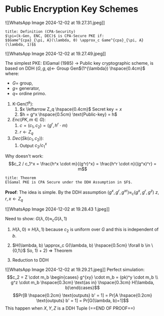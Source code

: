 # Public Encryption Key Schemes

![[WhatsApp Image 2024-12-02 at 19.27.31.jpeg]]

```ad-abstract
title: Definition (CPA-Security)
$\pi=(k-Gen, ENC, DEC)$ is CPA-Secure PKE if:
$$Game^{cpa}_{\pi, A}(\lambda, 0) \approx_c Game^{cpa}_{\pi, A}(\lambda, 1)$$

```

![[WhatsApp Image 2024-12-02 at 19.27.49.jpeg]]

The simplest PKE: ElGamal (1985) $\to$ Public key cryptographic scheme, is based on DDH
$(G,g,q) \leftarrow$ Group Gen$(1^{\lambda}) \hspace{0.4cm}$ where: 
- $G =$ group, 
- $g=$ generator, 
- $q=$ ordine primo.

1. K-Gen$(1^{k})$: 
	1. $x \leftarrow Z_q \hspace{0.4cm}$ $\text{Secret key} =x$
	2. $h = g^x \hspace{0.5cm} \text{Public-key} = h$
2. $Enc(PK, m \in G)$: 
	1. $c=(c_1, c_2) = (g^r, h^r \cdot m)$
	2. $r \leftarrow Z_q$
3. $Dec(Sk(c_1, c_2))$: 
	1. Output $c_2 / c_1^x$

Why doesn't work:
$$c_2 / c_1^x = \frac{h^x \cdot m}{(g^r)^x} = \frac{h^r \cdot n}{(g^x)^r} = m$$
```ad-abstract
title: Theorem
ElGamal PKE is CPA Secure under the DDH Assumption in $F$.

```

**Proof**:
The idea is simple. By the DDH assumption $(g^x, g^r, g^{xr}) \approx_c (g^x, g^r, g^z)$ 
$z, r, x \leftarrow Z_q$

![[WhatsApp Image 2024-12-02 at 19.28.43 1.jpeg]]

Need to show: $G(\lambda, 0) \approx_c G(\lambda, 1)$
1) $H(\lambda, 0) \equiv H(\lambda, 1)$ because $c_2$ is uniform over $G$ and this is independent of $b$.
2) $H(\lambda, b) \approx_c G(\lambda, b) \hspace{0.5cm} \forall b \in \{0,1\}$
So, 1) + 2) $\Rightarrow$ Theorem

2) Reduction to DDH

![[WhatsApp Image 2024-12-02 at 19.29.21.jpeg]]
Perfect simulation:
$$c_2 = Z \cdot m_b \begin{cases} g^{xy} \cdot m_b = (pk)^y  \cdot m_b \\ g^z \cdot m_b \hspace{0.3cm} \text{as in} \hspace{0.3cm} H(\lambda, b)\end{cases}$$
$$Pr[B \hspace{0.2cm} \text{outputs} b' = 1] = Pr[A \hspace{0.2cm} \text{outputs} b' = 1] = Pr[G(\lambda, b)=1]$$
This happen when $X, Y, Z$ is a DDH Tuple (==END OF PROOF==)